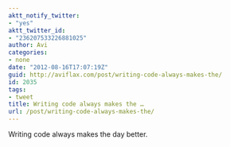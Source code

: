 ```yaml
---
aktt_notify_twitter:
- "yes"
aktt_twitter_id:
- "236207533226881025"
author: Avi
categories:
- none
date: "2012-08-16T17:07:19Z"
guid: http://aviflax.com/post/writing-code-always-makes-the/
id: 2035
tags:
- tweet
title: Writing code always makes the …
url: /post/writing-code-always-makes-the/
---
```

Writing code always makes the day better.